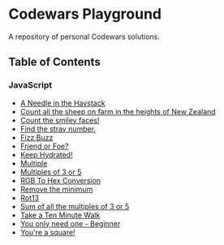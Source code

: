# Codewars Playground

A repository of personal Codewars solutions.

## Table of Contents

### JavaScript

* [A Needle in the Haystack](https://github.com/julienshim/Codewars/blob/master/JavaScript/A%20Needle%20in%20the%20Haystack.js)
* [Count all the sheep on farm in the heights of New Zealand]()
* [Count the smiley faces!](https://github.com/julienshim/Codewars/blob/master/JavaScript/Count%20the%20smiley%20faces!.js)
* [Find the stray number.](https://github.com/julienshim/Codewars/blob/master/JavaScript/Find%20the%20stray%20number.js)
* [Fizz Buzz](https://github.com/julienshim/Codewars/blob/master/JavaScript/Fizz%20Buzz.js)
* [Friend or Foe?](https://github.com/julienshim/Codewars/blob/master/JavaScript/Friend%20or%20Foe%3F.js)
* [Keep Hydrated!](https://github.com/julienshim/Codewars/blob/master/JavaScript/Keep%20Hydrated!.js)
* [Multiple](https://github.com/julienshim/Codewars/blob/master/JavaScript/Multiple.js)
* [Multiples of 3 or 5](https://github.com/julienshim/Codewars/blob/master/JavaScript/Multiples%20of%203%20or%205.js)
* [RGB To Hex Conversion](https://github.com/julienshim/Codewars/blob/master/JavaScript/RGB%20To%20Hex%20Conversion.js)
* [Remove the minimum](https://github.com/julienshim/Codewars/blob/master/JavaScript/Remove%20the%20minimum.js)
* [Rot13](https://github.com/julienshim/Codewars/blob/master/JavaScript/Rot13.js)
* [Sum of all the multiples of 3 or 5](https://github.com/julienshim/Codewars/blob/master/JavaScript/Sum%20of%20all%20the%20multiples%20of%203%20or%205.js)
* [Take a Ten Minute Walk](https://github.com/julienshim/Codewars/blob/master/JavaScript/Take%20a%20Ten%20Minute%20Walk.js)
* [You only need one - Beginner](https://github.com/julienshim/Codewars/blob/master/JavaScript/You%20only%20need%20one%20-%20Beginner.js)
* [You're a square!](https://github.com/julienshim/Codewars/blob/master/JavaScript/You're%20a%20square!.js)

